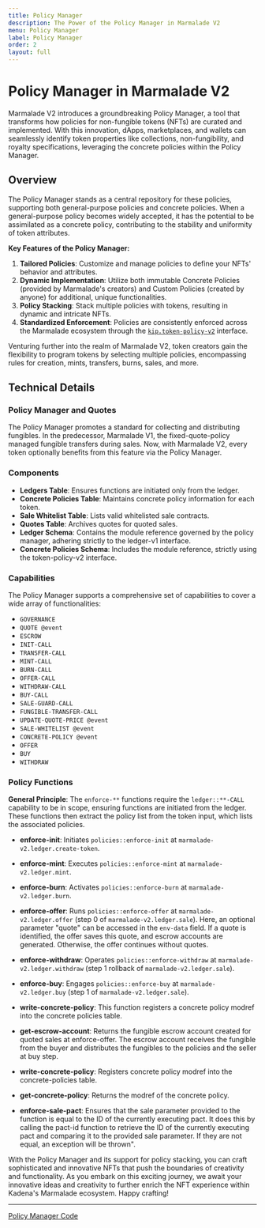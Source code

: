 ```yaml
---
title: Policy Manager
description: The Power of the Policy Manager in Marmalade V2
menu: Policy Manager
label: Policy Manager
order: 2
layout: full
---
```


# Policy Manager in Marmalade V2

Marmalade V2 introduces a groundbreaking Policy Manager, a tool that transforms
how policies for non-fungible tokens (NFTs) are curated and implemented. With
this innovation, dApps, marketplaces, and wallets can seamlessly identify token
properties like collections, non-fungibility, and royalty specifications,
leveraging the concrete policies within the Policy Manager.

## Overview

The Policy Manager stands as a central repository for these policies, supporting
both general-purpose policies and concrete policies. When a general-purpose
policy becomes widely accepted, it has the potential to be assimilated as a
concrete policy, contributing to the stability and uniformity of token
attributes.

**Key Features of the Policy Manager:**

1.  **Tailored Policies**: Customize and manage policies to define your NFTs'
    behavior and attributes.
2.  **Dynamic Implementation**: Utilize both immutable Concrete Policies
    (provided by Marmalade's creators) and Custom Policies (created by anyone)
    for additional, unique functionalities.
3.  **Policy Stacking**: Stack multiple policies with tokens, resulting in
    dynamic and intricate NFTs.
4.  **Standardized Enforcement**: Policies are consistently enforced across the
    Marmalade ecosystem through the
    [`kip.token-policy-v2`](https://github.com/kadena-io/marmalade/blob/v2/pact/kip/token-policy-v2.pact)
    interface.

Venturing further into the realm of Marmalade V2, token creators gain the
flexibility to program tokens by selecting multiple policies, encompassing rules
for creation, mints, transfers, burns, sales, and more.

## Technical Details

### Policy Manager and Quotes

The Policy Manager promotes a standard for collecting and distributing
fungibles. In the predecessor, Marmalade V1, the fixed-quote-policy managed
fungible transfers during sales. Now, with Marmalade V2, every token optionally
benefits from this feature via the Policy Manager.

### Components

- **Ledgers Table**: Ensures functions are initiated only from the ledger.
- **Concrete Policies Table**: Maintains concrete policy information for each
  token.
- **Sale Whitelist Table**: Lists valid whitelisted sale contracts.
- **Quotes Table**: Archives quotes for quoted sales.
- **Ledger Schema**: Contains the module reference governed by the policy
  manager, adhering strictly to the ledger-v1 interface.
- **Concrete Policies Schema**: Includes the module reference, strictly using
  the token-policy-v2 interface.

### Capabilities

The Policy Manager supports a comprehensive set of capabilities to cover a wide
array of functionalities:

- `GOVERNANCE`
- `QUOTE @event`
- `ESCROW`
- `INIT-CALL`
- `TRANSFER-CALL`
- `MINT-CALL`
- `BURN-CALL`
- `OFFER-CALL`
- `WITHDRAW-CALL`
- `BUY-CALL`
- `SALE-GUARD-CALL`
- `FUNGIBLE-TRANSFER-CALL`
- `UPDATE-QUOTE-PRICE @event`
- `SALE-WHITELIST @event`
- `CONCRETE-POLICY @event`
- `OFFER`
- `BUY`
- `WITHDRAW`

### Policy Functions

**General Principle**: The `enforce-**` functions require the `ledger::**-CALL`
capability to be in scope, ensuring functions are initiated from the ledger.
These functions then extract the policy list from the token input, which lists
the associated policies.

- **enforce-init**: Initiates `policies::enforce-init` at
  `marmalade-v2.ledger.create-token`.
- **enforce-mint**: Executes `policies::enforce-mint` at
  `marmalade-v2.ledger.mint`.
- **enforce-burn**: Activates `policies::enforce-burn` at
  `marmalade-v2.ledger.burn`.
- **enforce-offer**: Runs `policies::enforce-offer` at
  `marmalade-v2.ledger.offer` (step 0 of `marmalade-v2.ledger.sale`). Here, an
  optional parameter "quote" can be accessed in the `env-data` field. If a quote
  is identified, the offer saves this quote, and escrow accounts are generated.
  Otherwise, the offer continues without quotes.
- **enforce-withdraw**: Operates `policies::enforce-withdraw` at
  `marmalade-v2.ledger.withdraw` (step 1 rollback of
  `marmalade-v2.ledger.sale`).
- **enforce-buy**: Engages `policies::enforce-buy` at `marmalade-v2.ledger.buy`
  (step 1 of `marmalade-v2.ledger.sale`).
- **write-concrete-policy**: This function registers a concrete policy modref
  into the concrete policies table.

- **get-escrow-account**: Returns the fungible escrow account created for quoted
  sales at enforce-offer. The escrow account receives the fungible from the
  buyer and distributes the fungibles to the policies and the seller at buy
  step.

- **write-concrete-policy**: Registers concrete policy modref into the
  concrete-policies table.

- **get-concrete-policy**: Returns the modref of the concrete policy.
- **enforce-sale-pact**: Ensures that the sale parameter provided to the
  function is equal to the ID of the currently executing pact. It does this by
  calling the pact-id function to retrieve the ID of the currently executing
  pact and comparing it to the provided sale parameter. If they are not equal,
  an exception will be thrown".

With the Policy Manager and its support for policy stacking, you can craft
sophisticated and innovative NFTs that push the boundaries of creativity and
functionality. As you embark on this exciting journey, we await your innovative
ideas and creativity to further enrich the NFT experience within Kadena's
Marmalade ecosystem. Happy crafting!

---

[Policy Manager Code](https://github.com/kadena-io/marmalade/blob/v2/pact/policy-manager/policy-manager.pact)
